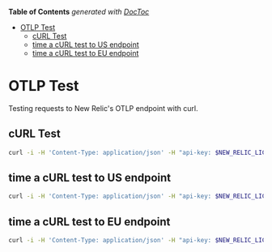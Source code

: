 <!-- START doctoc generated TOC please keep comment here to allow auto update -->
<!-- DON'T EDIT THIS SECTION, INSTEAD RE-RUN doctoc TO UPDATE -->
**Table of Contents**  *generated with [DocToc](https://github.com/thlorenz/doctoc)*

- [OTLP Test](#otlp-test)
  - [cURL Test](#curl-test)
  - [time a cURL test to US endpoint](#time-a-curl-test-to-us-endpoint)
  - [time a cURL test to EU endpoint](#time-a-curl-test-to-eu-endpoint)

<!-- END doctoc generated TOC please keep comment here to allow auto update -->

# OTLP Test

Testing requests to New Relic's OTLP endpoint with curl.

## cURL Test

```sh
curl -i -H 'Content-Type: application/json' -H "api-key: $NEW_RELIC_LICENSE_KEY" -d @samples/spans.json -X POST https://otlp.nr-data.net/v1/traces
```

## time a cURL test to US endpoint

```sh
curl -i -H 'Content-Type: application/json' -H "api-key: $NEW_RELIC_LICENSE_KEY" -d @samples/spans.json -X POST -o /dev/null -s -w "Time Connect: %{time_connect}s\nTime Start Transfer: %{time_starttransfer}s\nTotal time: %{time_total}s\n" https://otlp.nr-data.net/v1/traces
```

## time a cURL test to EU endpoint

```sh
curl -i -H 'Content-Type: application/json' -H "api-key: $NEW_RELIC_LICENSE_KEY" -d @samples/spans.json -X POST -o /dev/null -s -w "Time Connect: %{time_connect}s\nTime Start Transfer: %{time_starttransfer}s\nTotal time: %{time_total}s\n" https://otlp.eu01.nr-data.net/v1/traces
```

